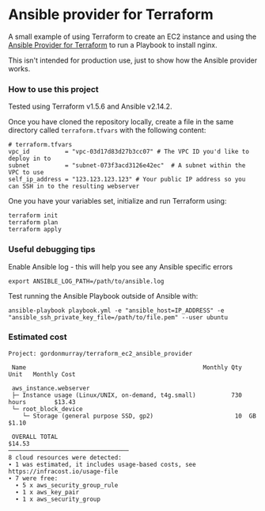 # Ansible provider for Terraform

A small example of using Terraform to create an EC2 instance and using the [Ansible Provider for Terraform](https://registry.terraform.io/providers/ansible/ansible/latest/docs) to run a Playbook to install nginx.

This isn't intended for production use, just to show how the Ansible provider works.

### How to use this project

Tested using Terraform v1.5.6 and Ansible v2.14.2.

Once you have cloned the repository locally, create a file in the same directory called `terraform.tfvars` with the following content:

```
# terraform.tfvars
vpc_id          = "vpc-03d17d83d27b3cc07" # The VPC ID you'd like to deploy in to
subnet          = "subnet-073f3acd3126e42ec"  # A subnet within the VPC to use
self_ip_address = "123.123.123.123" # Your public IP address so you can SSH in to the resulting webserver
```

One you have your variables set, initialize and run Terraform using:

```
terraform init
terraform plan
terraform apply
```

### Useful debugging tips

Enable Ansible log - this will help you see any Ansible specific errors

```
export ANSIBLE_LOG_PATH=/path/to/ansible.log
```


Test running the Ansible Playbook outside of Ansible with:

```
ansible-playbook playbook.yml -e "ansible_host=IP_ADDRESS" -e "ansible_ssh_private_key_file=/path/to/file.pem" --user ubuntu
```

### Estimated cost

```
Project: gordonmurray/terraform_ec2_ansible_provider

 Name                                                  Monthly Qty  Unit   Monthly Cost

 aws_instance.webserver
 ├─ Instance usage (Linux/UNIX, on-demand, t4g.small)          730  hours        $13.43
 └─ root_block_device
    └─ Storage (general purpose SSD, gp2)                       10  GB            $1.10

 OVERALL TOTAL                                                                   $14.53
──────────────────────────────────
8 cloud resources were detected:
∙ 1 was estimated, it includes usage-based costs, see https://infracost.io/usage-file
∙ 7 were free:
  ∙ 5 x aws_security_group_rule
  ∙ 1 x aws_key_pair
  ∙ 1 x aws_security_group
```